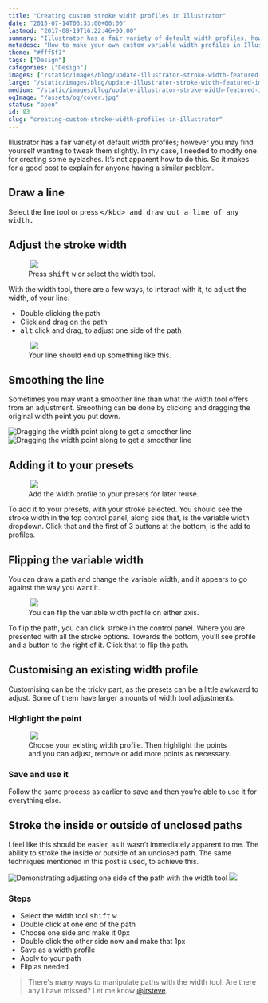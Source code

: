 ```yaml
---
title: "Creating custom stroke width profiles in Illustrator"
date: "2015-07-14T06:33:00+00:00"
lastmod: "2017-08-19T16:22:46+00:00"
summary: "Illustrator has a fair variety of default width profiles, however you may find yourself wanting to tweak them slightly. In my case I needed to tweak one, for creating some eyelashes. It’s not apparent how to do this. So it makes for a good post to explain for anyone having a similar problem."
metadesc: "How to make your own custom variable width profiles in Illustrator. Handy for adding a stroke to the inside or outside of an unclosed path or hair for brushes."
theme: "#fff5f3"
tags: ["Design"]
categories: ["Design"]
images: ["/static/images/blog/update-illustrator-stroke-width-featured-image%402x.png"]
large: "/static/images/blog/update-illustrator-stroke-width-featured-image%402x.png"
medium: "/static/images/blog/update-illustrator-stroke-width-featured-image-medium%402x.png"
ogImage: "/assets/og/cover.jpg"
status: "open"
id: 83
slug: "creating-custom-stroke-width-profiles-in-illustrator"
---
```


Illustrator has a fair variety of default width profiles; however you may find yourself wanting to tweak them slightly. In my case, I needed to modify one for creating some eyelashes. It’s not apparent how to do this. So it makes for a good post to explain for anyone having a similar problem.

## Draw a line
Select the line tool or press <kbd>\</kbd> and draw out a line of any width.

## Adjust the stroke width
<figure>
<img data-src="/static/images/blog/illustrator-stroke-width-tool@2x1.png" class="lazyload">
<noscript>
<Image src="/static/images/blog/illustrator-stroke-width-tool@2x1.png" width={738} height={492} />
</noscript>
<figcaption>
Press <kbd>shift</kbd> <kbd>w</kbd> or select the width tool.
</figcaption>
</figure>

With the width tool, there are a few ways, to interact with it, to adjust the width, of your line.

- Double clicking the path
- Click and drag on the path
- <kbd>alt</kbd> click and drag, to adjust one side of the path

<figure>
<img data-src="/static/images/blog/illustrator-stroke-width-example@2x.png" class="lazyload">
<noscript>
<Image src="/static/images/blog/illustrator-stroke-width-example@2x.png" width={738} height={492} />
</noscript>
<figcaption>
Your line should end up something like this.
</figcaption>
</figure>

## Smoothing the line
Sometimes you may want a smoother line than what the width tool offers from an adjustment. Smoothing can be done by clicking and dragging the original width point you put down.

<div>
<img data-src="/static/images/blog/width-smoothing.gif" alt="Dragging the width point along to get a smoother line" class="lazyload">
<noscript>
<Image src="/static/images/blog/width-smoothing.gif" alt="Dragging the width point along to get a smoother line" width={738} height={492} />
</noscript>
</div>

## Adding it to your presets
<figure>
<img data-src="/static/images/blog/width-adding-preset.gif" class="lazyload">
<noscript>
<Image src="/static/images/blog/width-adding-preset.gif" width={738} height={492} />
</noscript>
<figcaption>
Add the width profile to your presets for later reuse.
</figcaption>
</figure>

To add it to your presets, with your stroke selected. You should see the stroke width in the top control panel, along side that, is the variable width dropdown. Click that and the first of 3 buttons at the bottom, is the add to profiles.

## Flipping the variable width
You can draw a path and change the variable width, and it appears to go against the way you want it.

<figure>
<img data-src="/static/images/blog/flipping.gif" class="lazyload">
<noscript>
<Image src="/static/images/blog/flipping.gif" width={738} height={492} />
</noscript>
<figcaption>
You can flip the variable width profile on either axis.
</figcaption>
</figure>

To flip the path, you can click stroke in the control panel. Where you are presented with all the stroke options. Towards the bottom, you’ll see profile and a button to the right of it. Click that to flip the path.

## Customising an existing width profile
Customising can be the tricky part, as the presets can be a little awkward to adjust. Some of them have larger amounts of width tool adjustments.

### Highlight the point
<figure>
<img data-src="/static/images/blog/adjust-existing.gif" class="lazyload">
<noscript>
<Image src="/static/images/blog/adjust-existing.gif" width={738} height={492} />
</noscript>
<figcaption>
Choose your existing width profile. Then highlight the points and you can adjust, remove or add more points as necessary.
</figcaption>
</figure>

### Save and use it
Follow the same process as earlier to save and then you’re able to use it for everything else.

## Stroke the inside or outside of unclosed paths
I feel like this should be easier, as it wasn’t immediately apparent to me. The ability to stroke the inside or outside of an unclosed path. The same techniques mentioned in this post is used, to achieve this. 

<img data-src="/static/images/blog/adjust-width-one-side.png" class="lazyload"  alt="Demonstrating adjusting one side of the path with the width tool">
<noscript>
<Image src="/static/images/blog/adjust-width-one-side.png" width={738} height={492} />
</noscript>

### Steps
- Select the width tool <kbd>shift</kbd> <kbd>w</kbd>
- Double click at one end of the path
- Choose one side and make it 0px
- Double click the other side now and make that 1px
- Save as a width profile
- Apply to your path
- Flip as needed

> There's many ways to manipulate paths with the width tool. Are there any I have missed? Let me know <a href="https://twitter.com/irsteve">@irsteve</a>.
